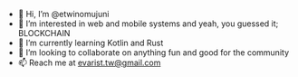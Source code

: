 - 👋 Hi, I’m @etwinomujuni
- 👀 I’m interested in web and mobile systems and yeah, you guessed it; BLOCKCHAIN 
- 🌱 I’m currently learning Kotlin and Rust
- 💞️ I’m looking to collaborate on anything fun and good for the community
- 📫 Reach me at evarist.tw@gmail.com

<!---
etwinomujuni/etwinomujuni is a ✨ special ✨ repository because its `README.md` (this file) appears on your GitHub profile.
You can click the Preview link to take a look at your changes.
--->
